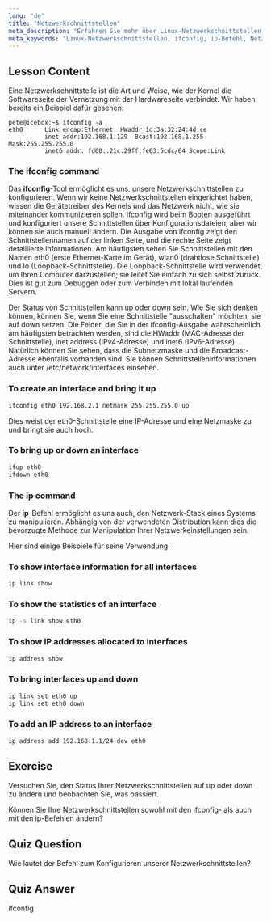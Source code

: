 ```yaml
---
lang: "de"
title: "Netzwerkschnittstellen"
meta_description: "Erfahren Sie mehr über Linux-Netzwerkschnittstellen, ifconfig und ip-Befehle. Verstehen Sie, wie Netzwerkeinstellungen konfiguriert und verwaltet werden. Beginnen Sie Ihre Linux-Netzwerkreise!"
meta_keywords: "Linux-Netzwerkschnittstellen, ifconfig, ip-Befehl, Netzwerkkonfiguration, Linux-Netzwerk, Anfänger, Tutorial, Anleitung"
---
```


## Lesson Content

Eine Netzwerkschnittstelle ist die Art und Weise, wie der Kernel die Softwareseite der Vernetzung mit der Hardwareseite verbindet. Wir haben bereits ein Beispiel dafür gesehen:

```plaintext
pete@icebox:~$ ifconfig -a
eth0      Link encap:Ethernet  HWaddr 1d:3a:32:24:4d:ce
          inet addr:192.168.1.129  Bcast:192.168.1.255  Mask:255.255.255.0
          inet6 addr: fd60::21c:29ff:fe63:5cdc/64 Scope:Link
```

### The ifconfig command

Das **ifconfig**-Tool ermöglicht es uns, unsere Netzwerkschnittstellen zu konfigurieren. Wenn wir keine Netzwerkschnittstellen eingerichtet haben, wissen die Gerätetreiber des Kernels und das Netzwerk nicht, wie sie miteinander kommunizieren sollen. Ifconfig wird beim Booten ausgeführt und konfiguriert unsere Schnittstellen über Konfigurationsdateien, aber wir können sie auch manuell ändern. Die Ausgabe von ifconfig zeigt den Schnittstellennamen auf der linken Seite, und die rechte Seite zeigt detaillierte Informationen. Am häufigsten sehen Sie Schnittstellen mit den Namen eth0 (erste Ethernet-Karte im Gerät), wlan0 (drahtlose Schnittstelle) und lo (Loopback-Schnittstelle). Die Loopback-Schnittstelle wird verwendet, um Ihren Computer darzustellen; sie leitet Sie einfach zu sich selbst zurück. Dies ist gut zum Debuggen oder zum Verbinden mit lokal laufenden Servern.

Der Status von Schnittstellen kann up oder down sein. Wie Sie sich denken können, können Sie, wenn Sie eine Schnittstelle "ausschalten" möchten, sie auf down setzen. Die Felder, die Sie in der ifconfig-Ausgabe wahrscheinlich am häufigsten betrachten werden, sind die HWaddr (MAC-Adresse der Schnittstelle), inet address (IPv4-Adresse) und inet6 (IPv6-Adresse). Natürlich können Sie sehen, dass die Subnetzmaske und die Broadcast-Adresse ebenfalls vorhanden sind. Sie können Schnittstelleninformationen auch unter /etc/network/interfaces einsehen.

### To create an interface and bring it up

```bash
ifconfig eth0 192.168.2.1 netmask 255.255.255.0 up
```

Dies weist der eth0-Schnittstelle eine IP-Adresse und eine Netzmaske zu und bringt sie auch hoch.

### To bring up or down an interface

```bash
ifup eth0
ifdown eth0
```

### The ip command

Der **ip**-Befehl ermöglicht es uns auch, den Netzwerk-Stack eines Systems zu manipulieren. Abhängig von der verwendeten Distribution kann dies die bevorzugte Methode zur Manipulation Ihrer Netzwerkeinstellungen sein.

Hier sind einige Beispiele für seine Verwendung:

### To show interface information for all interfaces

```bash
ip link show
```

### To show the statistics of an interface

```bash
ip -s link show eth0
```

### To show IP addresses allocated to interfaces

```bash
ip address show
```

### To bring interfaces up and down

```bash
ip link set eth0 up
ip link set eth0 down
```

### To add an IP address to an interface

```bash
ip address add 192.168.1.1/24 dev eth0
```

## Exercise

Versuchen Sie, den Status Ihrer Netzwerkschnittstellen auf up oder down zu ändern und beobachten Sie, was passiert.

Können Sie Ihre Netzwerkschnittstellen sowohl mit den ifconfig- als auch mit den ip-Befehlen ändern?

## Quiz Question

Wie lautet der Befehl zum Konfigurieren unserer Netzwerkschnittstellen?

## Quiz Answer

ifconfig
